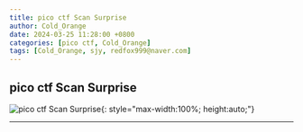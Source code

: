 ```yaml
---
title: pico ctf Scan Surprise
author: Cold_Orange
date: 2024-03-25 11:28:00 +0800
categories: [pico ctf, Cold_Orange]
tags: [Cold_Orange, sjy, redfox999@naver.com]
---
```


## pico ctf Scan Surprise

![pico ctf Scan Surprise](https://drive.google.com/file/d/1B1sGhPFImJarpJJgBV1T2dK3ToyfNxJI/view){: style="max-width:100%; height:auto;"}

---
